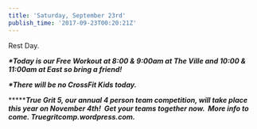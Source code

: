 ```yaml
---
title: 'Saturday, September 23rd'
publish_time: '2017-09-23T00:20:21Z'
---
```


Rest Day.

***\*Today is our Free Workout at 8:00 & 9:00am at The Ville and 10:00 &
11:00am at East so bring a friend!***

***\*There will be no CrossFit Kids today.***

***\*****True Grit 5, our annual 4 person team competition, will take
place this year on November 4th!  Get your teams together now.  More
info to come. Truegritcomp.wordpress.com.***
